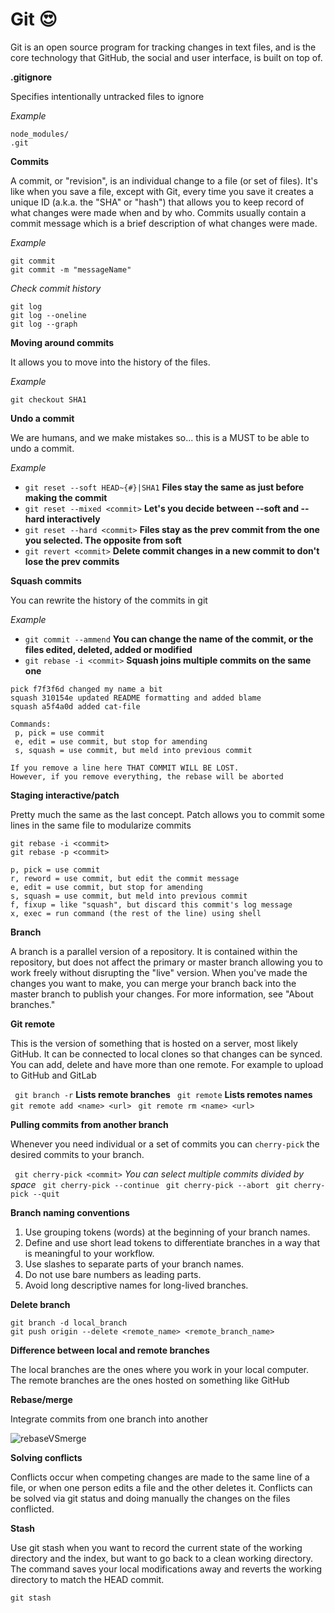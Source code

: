 # Git 😍 

Git is an open source program for tracking changes in text files, and is the core technology that GitHub, the social and user interface, is built on top of.

**.gitignore**

Specifies intentionally untracked files to ignore

*Example*

```
node_modules/
.git
```

**Commits**

A commit, or "revision", is an individual change to a file (or set of files). It's like when you save a file, except with Git, every time you save it creates a unique ID (a.k.a. the "SHA" or "hash") that allows you to keep record of what changes were made when and by who. Commits usually contain a commit message which is a brief description of what changes were made.

*Example*

```
git commit
git commit -m "messageName"
```

*Check commit history*

```
git log
git log --oneline
git log --graph
```

**Moving around commits**

It allows you to move into the history of the files.

*Example*

`git checkout SHA1`

**Undo a commit**

We are humans, and we make mistakes so... this is a MUST to be able to undo a commit.

*Example*

- `git reset --soft HEAD~{#}|SHA1` **Files stay the same as just before making the commit**
- `git reset --mixed <commit>` **Let's you decide between --soft and --hard interactively**
- `git reset --hard <commit>` **Files stay as the prev commit from the one you selected. The
opposite from soft**
- `git revert <commit>` **Delete commit changes in a new commit to don't lose the prev commits**

**Squash commits**

You can rewrite the history of the commits in git

*Example*

- `git commit --ammend` **You can change the name of the commit, or the files edited, deleted, added or modified**
- `git rebase -i <commit>` **Squash joins multiple commits on the same one**

```
pick f7f3f6d changed my name a bit
squash 310154e updated README formatting and added blame
squash a5f4a0d added cat-file

Commands:
 p, pick = use commit
 e, edit = use commit, but stop for amending
 s, squash = use commit, but meld into previous commit

If you remove a line here THAT COMMIT WILL BE LOST.
However, if you remove everything, the rebase will be aborted
```

**Staging interactive/patch**

Pretty much the same as the last concept. Patch allows you to commit some lines in the same file to
modularize commits

```
git rebase -i <commit>
git rebase -p <commit>
```

```
p, pick = use commit
r, reword = use commit, but edit the commit message
e, edit = use commit, but stop for amending
s, squash = use commit, but meld into previous commit
f, fixup = like "squash", but discard this commit's log message
x, exec = run command (the rest of the line) using shell
```

**Branch**

A branch is a parallel version of a repository. It is contained within the repository, but does not affect the primary or master branch allowing you to work freely without disrupting the "live" version. When you've made the changes you want to make, you can merge your branch back into the master branch to publish your changes. For more information, see "About branches."

**Git remote**

This is the version of something that is hosted on a server, most likely GitHub. It can be connected to local clones so that changes can be synced. You can add, delete and have more than one remote. For example to upload to GitHub and GitLab


` git branch -r` **Lists remote branches**
` git remote` **Lists remotes names**
` git remote add <name> <url>`
` git remote rm <name> <url>`


**Pulling commits from another branch**

Whenever you need individual or a set of commits you can `cherry-pick` the desired commits to your
branch.

` git cherry-pick <commit>` *You can select multiple commits divided by space*
` git cherry-pick --continue`
` git cherry-pick --abort`
` git cherry-pick --quit`

**Branch naming conventions**

1. Use grouping tokens (words) at the beginning of your branch names.
2. Define and use short lead tokens to differentiate branches in a way that is meaningful to your workflow.
3. Use slashes to separate parts of your branch names.
4. Do not use bare numbers as leading parts.
5. Avoid long descriptive names for long-lived branches.

**Delete branch**

```
git branch -d local_branch
git push origin --delete <remote_name> <remote_branch_name>
```

**Difference between local and remote branches**

The local branches are the ones where you work in your local computer.
The remote branches are the ones hosted on something like GitHub

**Rebase/merge**

Integrate commits from one branch into another

![rebaseVSmerge](https://www.yveslange.ch/wp-content/uploads/2016/01/merge-vs-rebase.jpg)

**Solving conflicts**

Conflicts occur when competing changes are made to the same line of a file, or when one person edits
a file and the other deletes it. Conflicts can be solved via git status and doing manually the
changes on the files conflicted.

**Stash**

Use git stash when you want to record the current state of the working directory and the index, but want to go back to a clean working directory. The command saves your local modifications away and reverts the working directory to match the HEAD commit.

`git stash`

